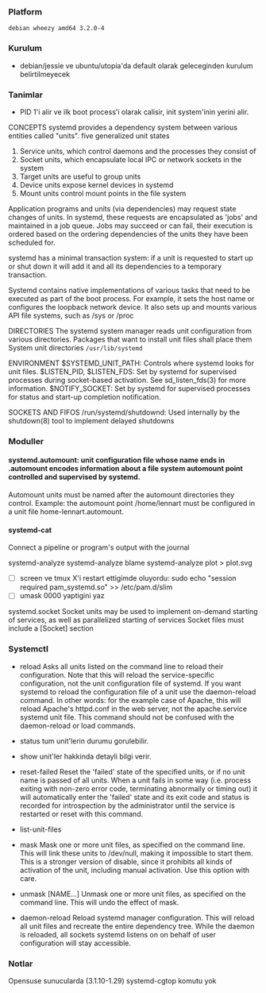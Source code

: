 ### Platform
`debian wheezy amd64 3.2.0-4`
### Kurulum
* debian/jessie ve ubuntu/utopia'da default olarak geleceginden kurulum
belirtilmeyecek

### Tanimlar
* PID 1'i alir ve ilk boot process'i olarak calisir, init system'inin yerini alir. 

CONCEPTS
    systemd provides a dependency system between various entities called "units".
five generalized unit states
1. Service units, which control daemons and the processes they consist of 
2. Socket units, which encapsulate local IPC or network sockets in the system
3. Target units are useful to group units
4. Device units expose kernel devices in systemd 
5. Mount units control mount points in the file system

Application programs and units (via dependencies) may request state changes of
units. In systemd, these requests are encapsulated as 'jobs' and maintained in
a job queue. Jobs may succeed or can fail, their execution is ordered based on
the ordering dependencies of the units they have been scheduled for.

systemd has a minimal transaction system: if a unit is requested to start up or
shut down it will add it and all its dependencies to a temporary transaction.

Systemd contains native implementations of various tasks that need to be
executed as part of the boot process. For example, it sets the host name or configures the loopback network device. It also sets up and mounts various API file systems, such as /sys or /proc

DIRECTORIES
     The systemd system manager reads unit configuration from various
directories. Packages that want to install unit files shall place them
    System unit directories `/usr/lib/systemd`
        

ENVIRONMENT
    $SYSTEMD_UNIT_PATH: Controls where systemd looks for unit files.
    $LISTEN_PID, $LISTEN_FDS: Set by systemd for supervised processes during socket-based activation. See sd_listen_fds(3) for more information.
    $NOTIFY_SOCKET: Set by systemd for supervised processes for status and start-up completion notification.

SOCKETS AND FIFOS
    /run/systemd/shutdownd: Used internally by the shutdown(8) tool to implement delayed shutdowns

### Moduller
#### systemd.automount: unit configuration file whose name ends in .automount encodes information about a file system automount point controlled and supervised by systemd.
Automount units must be named after the automount directories they control.
Example: the automount point /home/lennart must be configured in a unit file home-lennart.automount.

#### systemd-cat 
Connect a pipeline or program's output with the journal 

systemd-analyze
systemd-analyze blame
systemd-analyze plot > plot.svg
* [ ] screen ve tmux X'i restart ettigimde oluyordu:
sudo echo "session required pam_systemd.so" >>  /etc/pam.d/slim
* [ ] umask 0000 yaptigini yaz

systemd.socket
Socket units may be used to implement on-demand starting of services, as  well
as parallelized starting of services
Socket files must include a [Socket] section

### Systemctl
* reload
 Asks all units listed on the command line to reload their configuration. Note that this will reload the service-specific configuration, not the unit configuration file of systemd. If you want systemd to reload the configuration file of a unit use the daemon-reload command. In other words: for the example case of Apache, this will reload Apache's httpd.conf in the web server, not the apache.service systemd unit file.
 This command should not be confused with the daemon-reload or load commands.
* status
tum unit'lerin durumu gorulebilir.
* show
unit'ler hakkinda detayli bilgi verir.
* reset-failed
Reset the 'failed' state of the specified units, or if no unit name is passed
of all units. When a unit fails in some way (i.e. process exiting with non-zero
error code, terminating abnormally or timing out) it will automatically enter the 'failed' state and its exit code and status is recorded for introspection by the
administrator until the service is restarted or reset with this command.
* list-unit-files
* mask
Mask one or more unit files, as specified on the command line. This will link these units to /dev/null, making it impossible to start them. This is a stronger version of disable, since it prohibits all kinds of activation of the unit, including manual activation. Use this option with care.
* unmask [NAME...]
Unmask one or more unit files, as specified on the command line. This will undo the effect of mask.

* daemon-reload
Reload systemd manager configuration. This will reload all unit files and
recreate the entire dependency tree. While the daemon is reloaded, all sockets
systemd listens on on behalf of user configuration will stay accessible.

### Notlar
Opensuse sunucularda (3.1.10-1.29)
systemd-cgtop komutu yok








